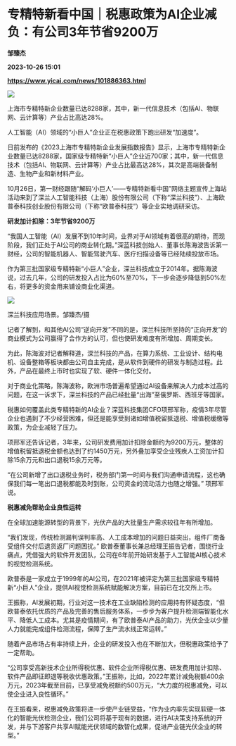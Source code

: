 # 专精特新看中国｜税惠政策为AI企业减负：有公司3年节省9200万
**邹臻杰**

**2023-10-26 15:01**

**https://www.yicai.com/news/101886363.html**

![](https://imgcdn.yicai.com/uppics/slides/2023/10/c010501c2c06b941280348a61d288e94.jpg)

上海市专精特新企业数量已达8288家，其中，新一代信息技术（包括AI、物联网、云计算等）产业占比高达28%。

人工智能（AI）领域的“小巨人”企业正在税惠政策下跑出研发“加速度”。

日前发布的《2023上海市专精特新企业发展指数报告》显示，上海市专精特新企业数量已达8288家，国家级专精特新“小巨人”企业近700家；其中，新一代信息技术（包括AI、物联网、云计算等）产业占比最高达28%，其次是高端装备制造、生物产业和新材料产业。

10月26日，第一财经跟随“解码‘小巨人’——专精特新看中国”网络主题宣传上海站活动来到了深兰人工智能科技（上海）股份有限公司（下称“深兰科技”）、上海欧普泰科技创业股份有限公司（下称“欧普泰科技”）等企业实地调研采访。

**研发加计扣除：3年节省9200万**

“我国人工智能（AI）发展不到10年时间，业界对于AI领域有着很高的期待，而现阶段，我们正处于AI公司的商业转化期。”深蓝科技创始人、董事长陈海波告诉第一财经，公司的智能机器人、智能驾驶汽车、医疗扫描设备等已经陆续投放市场。

作为第三批国家级专精特新“小巨人”企业，深兰科技成立于2014年。据陈海波说，过去几年，公司的研发投入占比为60%至70%，下一步会逐步降低到50%左右，将更多的资金用来铺设商业化渠道。

![](https://imgcdn.yicai.com/uppics/images/2023/10/5e5f3daf5fb1dfbcf9355ce54a14f57b.jpg)

深兰科技应用场景。邹臻杰/摄

记者了解到，和其他AI公司“逆向开发”不同的是，深兰科技所坚持的“正向开发”的商业模式为公司赢得了合作方的认可，但也使研发难度有所增加、周期变长。

为此，陈海波对记者解释道，深兰科技的产品，在算力系统、工业设计、结构电机、设备整箱等板块都由公司自主完成，是从软件到硬件的研发与制造过程。此外，产品在最终上市时也实现了软、硬件一体化交付。

对于商业化策略，陈海波称，欧洲市场普遍希望通过AI设备来解决人力成本过高的问题，在这一诉求下，深兰科技的产品已经批量“出海”至俄罗斯、西班牙等国家。

税惠如何覆盖此类专精特新的AI企业？深蓝科技集团CFO项邢军称，疫情3年尽管企业也遇到了不少经营困难，但还是能享受到诸如增值税留抵退税、增值税缓缴等政策，为企业减轻了压力。

项邢军还告诉记者，3年来，公司研发费用加计扣除金额约为9200万元，整体的增值税留抵退税金额也达到了约1450万元，另外叠加享受企业残疾人工资加计扣除15余万元和出口退税15余万元等。

“在公司新增了出口退税业务时，税务部门第一时间与我们沟通申请流程，这也确保我们每一笔出口退税都能及时到账，公司资金的流动活力也随之增强。” 项邢军说。

**税惠减免帮助企业良性运转**

在全球加速能源转型的背景下，光伏产品的大批量生产需求较往年有所增加。

“我们发现，传统检测漏判误判率高、人工成本增加的问题日益突出，组件厂商备受组件交付后退货返厂问题困扰。” 欧普泰董事长兼总经理王振告记者，围绕行业痛点，凭借强大的软件开发团队，公司在6年前开始研发基于人工智能AI核心技术的视觉检测系统。

欧普泰是一家成立于1999年的AI公司，在2021年被评定为第三批国家级专精特新“小巨人”企业，提供AI视觉检测系统赋能解决方案，目前已在北交所上市。

王振称，AI发展初期，行业对这一技术在工业缺陷检测的应用持有怀疑态度，“但欧普泰依托优质的产品及完善的售后服务体系，一步步为客户提升检测端智能化水平、降低人工成本。尤其是疫情期间，有了欧普泰AI产品的助力，光伏企业以少量人力就能完成组件检测流程，保障了生产流水线正常运转。”

随着产品市场占有率持续上升，企业的研发投入也在不断加大，但税惠政策给予了一定帮助。

“公司享受高新技术企业所得税优惠、软件企业所得税优惠、研发费用加计扣除、软件产品即征即退等税收优惠政策。”王振称，比如，2022年累计减免税额400余万元，2023年截至目前，已享受减免税额约500万元，“大力度的税惠减免，可以使企业进入良性循环。”

在王振看来，税惠减免政策将进一步使产业链受益，“作为业内率先实现软硬一体化的智能光伏检测企业，我们公司将基于现有的数据，进行AI决策支持系统的开发，并与下游客户共享AI赋能光伏领域的数智化成果，促进产业链光伏企业的转型。”